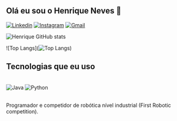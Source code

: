 

## Olá eu sou o Henrique Neves 👋

[![Linkedin](https://img.shields.io/badge/LinkedIn-0077B5?style=for-the-badge&logo=linkedin&logoColor=white)](https://www.linkedin.com/in/henrique-sousa-neves-598188306/)  [![Instagram](https://img.shields.io/badge/Instagram-E4405F?style=for-the-badge&logo=instagram&logoColor=white)](https://www.instagram.com/henriquedsneves/)  [![Gmail](https://img.shields.io/badge/Gmail-D14836?style=for-the-badge&logo=gmail&logoColor=white)](https://mail.google.com/mail/u/1/#inbox)

![Henrique GitHub stats](https://github-readme-stats.vercel.app/api?username=henriquedsneves&show_icons=true&theme=radical)

![Top Langs](![Top Langs](https://github-readme-stats.vercel.app/api/top-langs/?username=henriquedsneves&langs_count=8))

## Tecnologias que eu uso
<div style= "display: inline_block" ><br/>
    <img align="center" alt= "Java" src= "https://img.shields.io/badge/Java-ED8B00?style=for-the-badge&logo=openjdk&logoColor=white" />
     <img align="center" alt= "Python" src= https://img.shields.io/badge/Python-14354C?style=for-the-badge&logo=python&logoColor=white/>
</div><br/>

Programador e competidor de robótica nível industrial (First Robotic competition).

